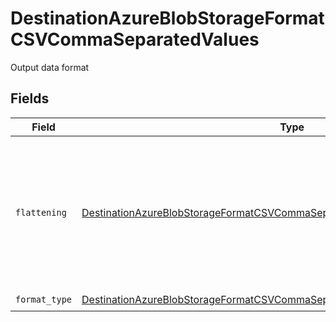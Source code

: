 # DestinationAzureBlobStorageFormatCSVCommaSeparatedValues

Output data format


## Fields

| Field                                                                                                                                                                                     | Type                                                                                                                                                                                      | Required                                                                                                                                                                                  | Description                                                                                                                                                                               |
| ----------------------------------------------------------------------------------------------------------------------------------------------------------------------------------------- | ----------------------------------------------------------------------------------------------------------------------------------------------------------------------------------------- | ----------------------------------------------------------------------------------------------------------------------------------------------------------------------------------------- | ----------------------------------------------------------------------------------------------------------------------------------------------------------------------------------------- |
| `flattening`                                                                                                                                                                              | [DestinationAzureBlobStorageFormatCSVCommaSeparatedValuesNormalizationFlattening](../../models/shared/destinationazureblobstorageformatcsvcommaseparatedvaluesnormalizationflattening.md) | :heavy_check_mark:                                                                                                                                                                        | Whether the input json data should be normalized (flattened) in the output CSV. Please refer to docs for details.                                                                         |
| `format_type`                                                                                                                                                                             | [DestinationAzureBlobStorageFormatCSVCommaSeparatedValuesFormatType](../../models/shared/destinationazureblobstorageformatcsvcommaseparatedvaluesformattype.md)                           | :heavy_check_mark:                                                                                                                                                                        | N/A                                                                                                                                                                                       |
